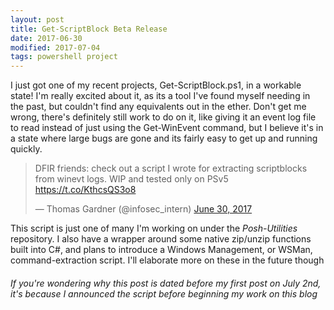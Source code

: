 ```yaml
---
layout: post
title: Get-ScriptBlock Beta Release
date: 2017-06-30
modified: 2017-07-04
tags: powershell project
---
```


I just got one of my recent projects, Get-ScriptBlock.ps1, in a workable state! I'm really excited about it, as its
a tool I've found myself needing in the past, but couldn't find any equivalents out in the ether. Don't get me wrong, there's definitely still work to do on it, like giving it an event log file to read instead of just using the Get-WinEvent command, but I believe it's in a state where large bugs are gone and its fairly easy to get up and running quickly.

<blockquote class="twitter-tweet" data-lang="en"><p lang="en" dir="ltr">DFIR friends: check out a script I wrote for extracting scriptblocks from winevt logs. WIP and tested only on PSv5 <a href="https://t.co/KthcsQS3o8">https://t.co/KthcsQS3o8</a></p>&mdash; Thomas Gardner (@infosec_intern) <a href="https://twitter.com/infosec_intern/status/880907272897081345">June 30, 2017</a></blockquote>
<script async src="//platform.twitter.com/widgets.js" charset="utf-8"></script>

This script is just one of many I'm working on under the _Posh-Utilities_ repository. I also have a wrapper around some native zip/unzip functions built into C#, and plans to introduce a Windows Management, or WSMan, command-extraction script. I'll elaborate more on these in the future though

###### If you're wondering why this post is dated before my first post on July 2nd, it's because I announced the script before beginning my work on this blog
